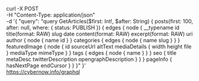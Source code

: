 curl -X POST \
  -H "Content-Type: application/json" \
  -d '{
    "query": "query GetArticles($first: Int!, $after: String) {
      posts(first: 100, after: null, where: { status: PUBLISH }) {
        edges {
          node {
            __typename
            id
            title(format: RAW)
            slug
            date
            content(format: RAW)
            excerpt(format: RAW)
            uri
            author {
              node {
                name
                id
              }
            }
            categories {
              edges {
                node {
                  name
                  slug
                }
              }
            }
            featuredImage {
              node {
                id
                sourceUrl
                altText
                mediaDetails {
                  width
                  height
                  file
                }
                mediaType
                mimeType
              }
            }
            tags {
              edges {
                node {
                  name
                }
              }
            }
            seo {
              title
              metaDesc
              twitterDescription
              opengraphDescription
            }
          }
        }
        pageInfo {
          hasNextPage
          endCursor
        }
      }
    }"
  }' \
  https://cybernow.info/graphql